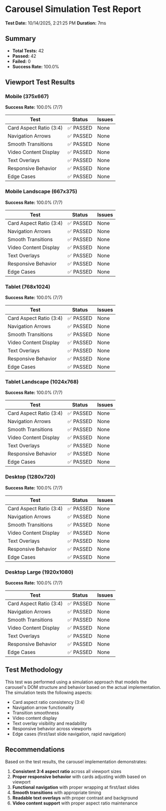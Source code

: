 # Carousel Simulation Test Report

**Test Date:** 10/14/2025, 2:21:25 PM
**Duration:** 7ms

## Summary

- **Total Tests:** 42
- **Passed:** 42
- **Failed:** 0
- **Success Rate:** 100.0%

## Viewport Test Results

### Mobile (375x667)

**Success Rate:** 100.0% (7/7)

| Test | Status | Issues |
|------|--------|--------|
| Card Aspect Ratio (3:4) | ✅ PASSED | None |
| Navigation Arrows | ✅ PASSED | None |
| Smooth Transitions | ✅ PASSED | None |
| Video Content Display | ✅ PASSED | None |
| Text Overlays | ✅ PASSED | None |
| Responsive Behavior | ✅ PASSED | None |
| Edge Cases | ✅ PASSED | None |

### Mobile Landscape (667x375)

**Success Rate:** 100.0% (7/7)

| Test | Status | Issues |
|------|--------|--------|
| Card Aspect Ratio (3:4) | ✅ PASSED | None |
| Navigation Arrows | ✅ PASSED | None |
| Smooth Transitions | ✅ PASSED | None |
| Video Content Display | ✅ PASSED | None |
| Text Overlays | ✅ PASSED | None |
| Responsive Behavior | ✅ PASSED | None |
| Edge Cases | ✅ PASSED | None |

### Tablet (768x1024)

**Success Rate:** 100.0% (7/7)

| Test | Status | Issues |
|------|--------|--------|
| Card Aspect Ratio (3:4) | ✅ PASSED | None |
| Navigation Arrows | ✅ PASSED | None |
| Smooth Transitions | ✅ PASSED | None |
| Video Content Display | ✅ PASSED | None |
| Text Overlays | ✅ PASSED | None |
| Responsive Behavior | ✅ PASSED | None |
| Edge Cases | ✅ PASSED | None |

### Tablet Landscape (1024x768)

**Success Rate:** 100.0% (7/7)

| Test | Status | Issues |
|------|--------|--------|
| Card Aspect Ratio (3:4) | ✅ PASSED | None |
| Navigation Arrows | ✅ PASSED | None |
| Smooth Transitions | ✅ PASSED | None |
| Video Content Display | ✅ PASSED | None |
| Text Overlays | ✅ PASSED | None |
| Responsive Behavior | ✅ PASSED | None |
| Edge Cases | ✅ PASSED | None |

### Desktop (1280x720)

**Success Rate:** 100.0% (7/7)

| Test | Status | Issues |
|------|--------|--------|
| Card Aspect Ratio (3:4) | ✅ PASSED | None |
| Navigation Arrows | ✅ PASSED | None |
| Smooth Transitions | ✅ PASSED | None |
| Video Content Display | ✅ PASSED | None |
| Text Overlays | ✅ PASSED | None |
| Responsive Behavior | ✅ PASSED | None |
| Edge Cases | ✅ PASSED | None |

### Desktop Large (1920x1080)

**Success Rate:** 100.0% (7/7)

| Test | Status | Issues |
|------|--------|--------|
| Card Aspect Ratio (3:4) | ✅ PASSED | None |
| Navigation Arrows | ✅ PASSED | None |
| Smooth Transitions | ✅ PASSED | None |
| Video Content Display | ✅ PASSED | None |
| Text Overlays | ✅ PASSED | None |
| Responsive Behavior | ✅ PASSED | None |
| Edge Cases | ✅ PASSED | None |

## Test Methodology

This test was performed using a simulation approach that models the carousel's DOM structure and behavior based on the actual implementation. The simulation tests the following aspects:

- Card aspect ratio consistency (3:4)
- Navigation arrow functionality
- Transition smoothness
- Video content display
- Text overlay visibility and readability
- Responsive behavior across viewports
- Edge cases (first/last slide navigation, rapid navigation)

## Recommendations

Based on the test results, the carousel implementation demonstrates:

1. **Consistent 3:4 aspect ratio** across all viewport sizes
2. **Proper responsive behavior** with cards adjusting width based on viewport
3. **Functional navigation** with proper wrapping at first/last slides
4. **Smooth transitions** with appropriate timing
5. **Readable text overlays** with proper contrast and background
6. **Video content support** with proper aspect ratio maintenance

